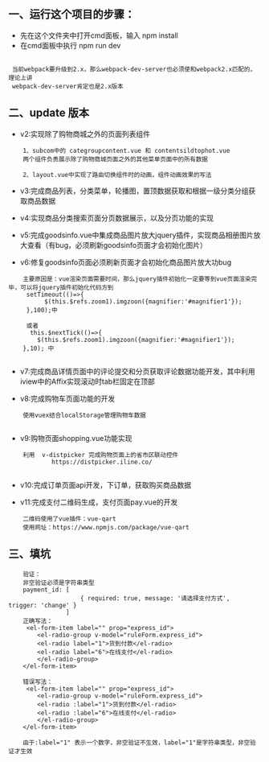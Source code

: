 ﻿
## 一、运行这个项目的步骤：
- 先在这个文件夹中打开cmd面板，输入  npm install 
- 在cmd面板中执行 npm run dev

```

 当前webpack要升级到2.x，那么webpack-dev-server也必须使和webpack2.x匹配的，理论上讲
 webpack-dev-server肯定也是2.x版本

```
	
## 二、update 版本

- v2:实现除了购物商城之外的页面列表组件

```
    1、subcom中的 categroupcontent.vue 和 contentsildtophot.vue 
    两个组件负责展示除了购物商城页面之外的其他菜单页面中的所有数据

    2、layout.vue中实现了路由切换组件时的动画，组件动画效果的写法

```


- v3:完成商品列表，分类菜单，轮播图，置顶数据获取和根据一级分类分组获取商品数据

- v4:实现商品分类搜索页面分页数据展示，以及分页功能的实现

- v5:完成goodsinfo.vue中集成商品图片放大jquery插件，实现商品相册图片放大查看（有bug，必须刷新goodsinfo页面才会初始化图片）

- v6:修复goodsinfo页面必须刷新页面才会初始化商品图片放大功bug

```
    主要原因是：vue渲染页面需要时间，那么jquery插件初始化一定要等到vue页面渲染完毕，可以将jquery插件初始化代码方到
     setTimeout(()=>{
          $(this.$refs.zoom1).imgzoon({magnifier:'#magnifier1'});
     },100);中

     或者
      this.$nextTick(()=>{                        
        $(this.$refs.zoom1).imgzoon({magnifier:'#magnifier1'});     
    },10); 中
    
```

- v7:完成商品详情页面中的评论提交和分页获取评论数据功能开发，其中利用 iview中的Affix实现滚动时tab栏固定在顶部

- v8:完成购物车页面功能的开发

```
    使用vuex结合localStorage管理购物车数据
   
```

- v9:购物页面shopping.vue功能实现 

```
    利用  v-distpicker 完成购物页面上的省市区联动控件 
            https://distpicker.iline.co/
    
```

- v10:完成订单页面api开发，下订单，获取购买商品数据

- v11:完成支付二维码生成，支付页面pay.vue的开发

```
    二维码使用了vue插件：vue-qart
    使用网址：https://www.npmjs.com/package/vue-qart
```

## 三、填坑

```
    验证：
    非空验证必须是字符串类型
    payment_id: [
                    { required: true, message: '请选择支付方式', trigger: 'change' }
                ]
    正确写法：
     <el-form-item label="" prop="express_id">
        <el-radio-group v-model="ruleForm.express_id">
        <el-radio label="1">货到付款</el-radio>
        <el-radio label="6">在线支付</el-radio>
        </el-radio-group>
    </el-form-item>

    错误写法：
     <el-form-item label="" prop="express_id">
        <el-radio-group v-model="ruleForm.express_id">
        <el-radio :label="1">货到付款</el-radio>
        <el-radio :label="6">在线支付</el-radio>
        </el-radio-group>
    </el-form-item>

    由于:label="1" 表示一个数字，非空验证不生效，label="1"是字符串类型，非空验证才生效

```
